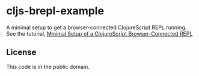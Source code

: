 # cljs-brepl-example

A minimal setup to get a browser-connected ClojureScript REPL running. See the tutorial, [Minimal Setup of a ClojureScript Browser-Connected REPL](http://ayronwohletz.com/minimal-setup-of-a-clojurescript-browser-connected-repl/)

## License

This code is in the public domain.
